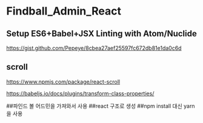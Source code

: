 # Findball_Admin_React

## Setup ES6+Babel+JSX Linting with Atom/Nuclide
https://gist.github.com/Pepeye/8cbea27aef25597fc672db81e1da0c6d

## scroll
https://www.npmjs.com/package/react-scroll

https://babeljs.io/docs/plugins/transform-class-properties/

##파인드 볼 어드민을 가져와서 사용
##react 구조로 생성
##npm install 대신 yarn 을 사용
##